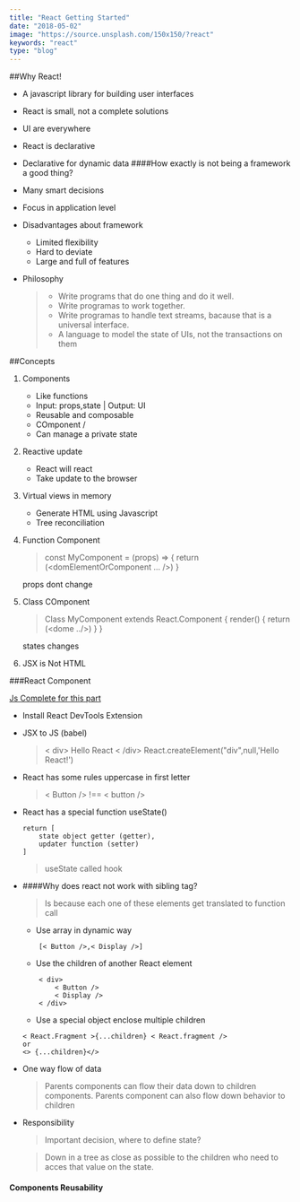 ```yaml
---
title: "React Getting Started"
date: "2018-05-02"
image: "https://source.unsplash.com/150x150/?react"
keywords: "react"
type: "blog"
---
```


##Why React!
* A javascript library for building user interfaces
* React is small, not a complete solutions
* UI are everywhere 
* React is declarative
* Declarative for dynamic data
####How exactly is not being a framework a good thing?
* Many smart decisions
* Focus in application level
* Disadvantages about framework
    * Limited flexibility
    * Hard to deviate
    * Large and full of features
    
* Philosophy

    > * Write programs that do one thing and do it well.
    > * Write programas to work together.
    > * Write programas to handle text streams, bacause that is a universal interface.
    > * A language to model the state of UIs, not the transactions on them
    
##Concepts

1. Components

    * Like functions
    * Input: props,state | Output: UI
    * Reusable and composable
    * COmponent /
    * Can manage a private state
2. Reactive update
    * React will react
    * Take update to the browser
3. Virtual views in memory
    * Generate HTML using Javascript
    * Tree reconciliation
4. Function Component

    > const MyComponent = (props) => {
        return (<domElementOrComponent ... />)
     }
     
    props dont change
5. Class COmponent

     > Class 
        MyComponent 
            extends React.Component {
            render() {
                return (<dome ../>)
            }
        }
        
    states changes
6. JSX is Not HTML

###React Component

<a href="https://jscomplete.com/playground/s239555" target='_blank'>Js Complete for this part</a> 

* Install React DevTools Extension 

* JSX to JS (babel)
    
    > < div> Hello React < /div> 
    > React.createElement("div",null,'Hello React!')

* React has some rules uppercase in first letter
    > < Button /> !== < button />
    
* React has a special function useState()
    
    ```
    return [ 
        state object getter (getter),
        updater function (setter)
    ]
    ```
    
    > useState called hook     
* ####Why does react not work with sibling tag?
    > Is because each one of these elements get translated to function call
    
    * Use array in dynamic way
    ```
        [< Button />,< Display />]
    ```
    * Use the children of another React element
    ```
        < div>
            < Button />
            < Display />
        < /div>
    ```
    * Use a special object enclose multiple children
    ```
    < React.Fragment >{...children} < React.fragment />
    or
    <> {...children}</>
    ```
* One way flow of data
    > Parents components can flow their data down to children components. Parents component can also flow down behavior to children
    
* Responsibility 
    > Important decision, where to define state?
    
    > Down in a tree as close as possible to the children who need to acces that value on the state.

#### Components Reusability


      